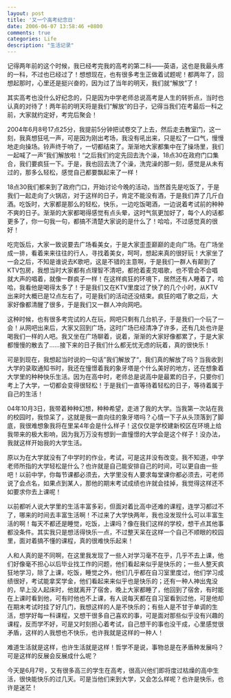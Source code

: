 ```yaml
---
layout: post
title: '又一个高考纪念日'
date: 2006-06-07 13:58:46 +0800
comments: true
categories: Life
description: "生活记录"
---
```


记得两年前的这个时候，我已经考完我的高考的第二科——英语，这也是我最头疼的一科，不过也已经过了！想想现在，也有很多考生正做着试题呢！都两年了，回想起那时，心里还是挺兴奋的，因为过了当年的明天，我们就“解放”了！   
   
其实高考也没什么好纪念的，只是因为中学老师总说高考是人生的转折点，当时也认真的对待了！两年前的明天将是我们“解放”的日子，记得当我们在考最后一科之前，大家就约定好，考完后聚会！   
<!-- more -->   
   
2004年6月8号17点25分，我提前5分钟把试卷交了上去，然后走去教室门，这一刻，我真想狂吼一声，可是因为刚出考场，我没有吼出来，只是松了一口气，慢慢地走向操场。铃声终于响了，一切都结束了。渐渐地大家都集中在了操场里，我们一起喊了一声”我们解放啦！“之后我们约定先回去洗个澡，18点30在政府门口集合，我们要疯狂一下。于是，我也回去洗了个澡，洗完澡的那一刻，感觉是从未有过的，那多么轻松，感觉自己都要飘起来了一样！   
   
18点30我们都来到了政府门口，开始讨论今晚的活动，当然首先是吃饭了，于是我们一起走向了火锅店，对于这样的日子，肯定不能没有酒，于是我们弄了几斤白酒。吃饭时，大家都是那么的轻松，快乐，一边吃饭喝酒，一边说着考试前的种种不爽的日子。渐渐的大家都喝得感觉有点头晕，这时气氛更加好了，每个人的话都更多了，你一句我一句，都搞不清楚大家说的是什么了！哈哈，不过感觉真的很好！   
   
吃完饭后，大家一致说要去广场看美女，于是大家歪歪巅巅的走向广场。在广场坐成一排，看着来来往往的行人，寻找着美女，呵呵，想起来真的很好玩！大家坐了一会之后，不知是谁说去K歌吧，这是不错的主意啊，于是我们一群人有颠到了KTV包房，我想当时大家都有点理智不清吧，都抢着麦克唱歌，也不管会不会唱就大声的唱着，就像一群疯子一样！在这样疯狂的环境下，居然还有人睡着了，哈哈，我看他是喝得太多了！于是我们又在KTV里度过了快了的几个小时，从KTV出来时大概已是12点左右了，可是我们的活动还没结束。疯狂的唱了歌之后，大家好像都清醒了很多，于是我们又一群人冲向网吧。   
   
这种时候，也有很多考完试的人在玩，网吧只剩有几台机子，于是我们一个玩了一会！从网吧出来后，大家又回到广场，这时广场已经清净了许多，还有几处也许是喝我们一样的人吧。我又坐在广场聊着，说着，渐渐的大家好像都累了，于是大家都慢慢的散去了……接下来的日子我们什么都无忧无虑的玩着，真的很快乐！   
   
可是到现在，我想起当时说的一句话”我们解放了“，我们真的解放了吗？当我收到大学的录取通知书时，我还在憧憬着我的象牙塔是个什么美好的地方，还在想象着大学里的种种快乐生活。因为在高中时，老师总是说高中是最累的日子，只要你们考上了大学，一切都会变得很轻松！于是我们一直等待着轻松的日子，等待着属于自己的生活！   
   
04年10月3日，我带着种种幻想，种种希望，走进了我的大学。当我第一次站在我的校园时，我惊呆了，这就是我一直向往的象牙塔吗？心情一下子从头顶落到了脚底，我很难想象我将在里呆4年会是什么样子！这仅仅是学校建新校区在环境上给我带来的极大影响，因为我万万没有想到一直憧憬的大学会是这个样子！没办法，我就这样开始我的大学生活。   
   
原以为在大学就没有了中学时的作业，考试，可是这并没有改变。我不知道，中学老师所指的大学轻松是什么？也许就是自己能安排自己的时间，可以更自由一些吧！以前中学，你每节课都必须去，大学里没有人要求每堂课你都必须去，可老师说了会点名，如果点到某人，那他的期末考试成绩也许就会挂掉，我觉得这样还不如要求你去上课呢！   
   
以前都听人说大学里的生活丰富多彩，但面对着比高中还难的课程，连学习都过不了，哪来的时间去丰富生活啊！不过来了大学快两年，我也没发现什么可以丰富生活的啊！每天不都还是睡觉，吃饭，上课吗？像在我们这样的学校，想干点其他事都没条件。其实我只是想活得快乐一点，不过整天呆在这样一个自己不顺眼的校园里，面对着搞不懂的课程，真的很难快乐起来！   
   
人和人真的是不同啊，在这里我发现了一些人对学习毫不在乎，几乎不去上课，他们好像毫不担心以后毕业找工作的问题，他们看起来似乎是快乐的；一些人整天疯狂地学习，除了上课，吃饭，睡觉之外，他们几乎都在自习室里度过，他们学习成绩很好，考试能拿奖学金，他们看起来来似乎也是快乐的；还有一种人神出鬼没的，早上没人起床时，他就离开了宿舍，晚上大家都睡了，他回到了宿舍，有时能在上课时看到他，可有时他也不上课，有人说每天都在自习室看到过他，可是他却在期末考试时挂了好几门，我想这样的人是不快乐的；有些人是不甘于单调的生活，想学好每一科课程，又想干很多自己喜欢的事，可是面对那些似乎没有兴趣的课程，反而学不好，可是又时刻担心着考试，自己想干的事也没干成，心里感觉很矛盾，这样的人我想也不快乐，也许我就是这样的一种人！   
   
难道生活就是这样，也许生活就是这样！哲学不是说，事物总是在矛盾种发展吗？可是这样的反展会反展成什么呢？   
   
今天是6月7号，又有很多高三的学生在高考，很高兴他们即将度过枯燥的高中生活，很快能快乐的过几天。可是当他们来到大学，又会怎么样呢？也许是快乐，也许是迷茫！